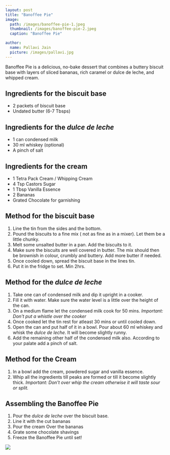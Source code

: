 ```yaml
---
layout: post
title: "Banoffee Pie"
image:
  path: /images/banoffee-pie-1.jpeg
  thumbnail: /images/banoffee-pie-2.jpeg
  caption: "Banoffee Pie"

author:
  name: Pallavi Jain
  picture: /images/pallavi.jpg
---
```


Banoffee Pie is a delicious, no-bake dessert that combines a buttery biscuit base with layers of sliced bananas, rich caramel or dulce de leche, and whipped cream.

## Ingredients for the biscuit base

- 2 packets of biscuit base
- ⁠Undated butter (6-7 Tbsps)

## Ingredients for the _dulce de leche_

- ⁠1 can condensed milk
- ⁠30 ml whiskey (optional)
- ⁠A pinch of salt

## Ingredients for the cream

- 1 Tetra Pack Cream / Whipping Cream
- 4 Tsp Castors Sugar
- ⁠1 Tbsp Vanilla Essence
- ⁠2 Bananas
- ⁠Grated Chocolate for garnishing

## Method for the biscuit base

1. ⁠Line the tin from the sides and the bottom.
2. ⁠Pound the biscuits to a fine mix ( not as fine as in a mixer). Let them be a little chunky.
3. ⁠Melt some unsalted butter in a pan. Add the biscuits to it.
4. ⁠Make sure the biscuits are well covered in butter. The mix should then be brownish in colour, crumbly and buttery. Add more butter if needed.
5. ⁠Once cooled down, spread the biscuit base in the lines tin.
6. ⁠Put it in the fridge to set. Min 2hrs.

## Method for the _dulce de leche_

1. ⁠Take one can of condensed milk and dip it upright in a cooker.
2. ⁠Fill it with water. Make sure the water level is a little over the height of the can.
3. ⁠On a medium flame let the condensed milk cook for
   50 mins. _Important: Don't put a whistle over the cooker_
4. ⁠Once cooked let the tin rest for atleast 30 mins or until cooled down.
5. ⁠Open the can and put half of it in a bowl. Pour about
   60 ml whiskey and whisk the _dulce de leche_. It will become slightly runny.
6. ⁠Add the remaining other half of the condensed milk also. According to your palate add a pinch of salt.

## Method for the Cream

1. ⁠In a bowl add the cream, powdered sugar and vanilla essence.
2. ⁠Whip all the ingredients till peaks are formed or till it become slightly thick. _Important: Don't over whip the cream otherwise it will taste sour or split._

## Assembling the Banoffee Pie

1. ⁠Pour the _dulce de leche_ over the biscuit base.
2. ⁠Line it with the cut bananas
3. ⁠Pour the cream Over the bananas
4. ⁠Grate some chocolate shavings
5. ⁠Freeze the Banoffee Pie until set!

<img src="/rosies-recipes/images/banoffee-pie-2.jpeg">
